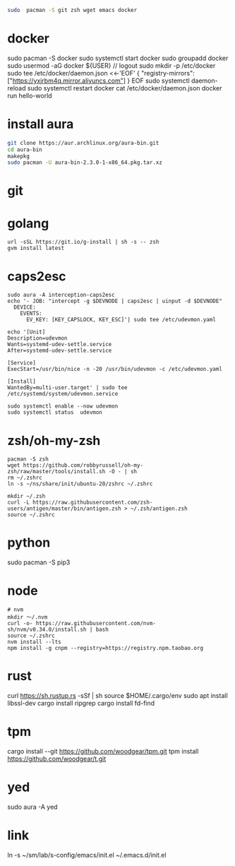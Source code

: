 ```sh
sudo  pacman -S git zsh wget emacs docker
```
# docker
sudo pacman -S docker
sudo systemctl start docker
sudo groupadd docker
sudo usermod -aG docker ${USER}
// logout
sudo mkdir -p /etc/docker
sudo tee /etc/docker/daemon.json <<-'EOF'
{
  "registry-mirrors": ["https://yxjrbm4q.mirror.aliyuncs.com"]
}
EOF
sudo systemctl daemon-reload
sudo systemctl restart docker
cat /etc/docker/daemon.json
docker run hello-world

# install aura
```sh
git clone https://aur.archlinux.org/aura-bin.git
cd aura-bin
makepkg
sudo pacman -U aura-bin-2.3.0-1-x86_64.pkg.tar.xz
```

# git

# golang
```
url -sSL https://git.io/g-install | sh -s -- zsh
gvm install latest 
```

# caps2esc
```
sudo aura -A interception-caps2esc 
echo '- JOB: "intercept -g $DEVNODE | caps2esc | uinput -d $DEVNODE"
  DEVICE:
    EVENTS:
      EV_KEY: [KEY_CAPSLOCK, KEY_ESC]'| sudo tee /etc/udevmon.yaml

echo '[Unit]
Description=udevmon
Wants=systemd-udev-settle.service
After=systemd-udev-settle.service

[Service]
ExecStart=/usr/bin/nice -n -20 /usr/bin/udevmon -c /etc/udevmon.yaml

[Install]
WantedBy=multi-user.target' | sudo tee /etc/systemd/system/udevmon.service

sudo systemctl enable --now udevmon
sudo systemctl status  udevmon
```

# zsh/oh-my-zsh
```
pacman -S zsh
wget https://github.com/robbyrussell/oh-my-zsh/raw/master/tools/install.sh -O - | sh
rm ~/.zshrc
ln -s ~/ns/share/init/ubuntu-20/zshrc ~/.zshrc

mkdir ~/.zsh
curl -L https://raw.githubusercontent.com/zsh-users/antigen/master/bin/antigen.zsh > ~/.zsh/antigen.zsh
source ~/.zshrc
```

# python
sudo pacman -S pip3
# node
```
# nvm 
mkdir ～/.nvm
curl -o- https://raw.githubusercontent.com/nvm-sh/nvm/v0.34.0/install.sh | bash
source ~/.zshrc
nvm install --lts
npm install -g cnpm --registry=https://registry.npm.taobao.org
```

# rust
curl https://sh.rustup.rs -sSf | sh
source $HOME/.cargo/env
sudo apt install libssl-dev
cargo install ripgrep
cargo install fd-find

# tpm
cargo install --git https://github.com/woodgear/tpm.git
tpm install  https://github.com/woodgear/t.git

# yed
sudo aura -A yed


# link
ln -s ~/sm/lab/s-config/emacs/init.el ~/.emacs.d/init.el 